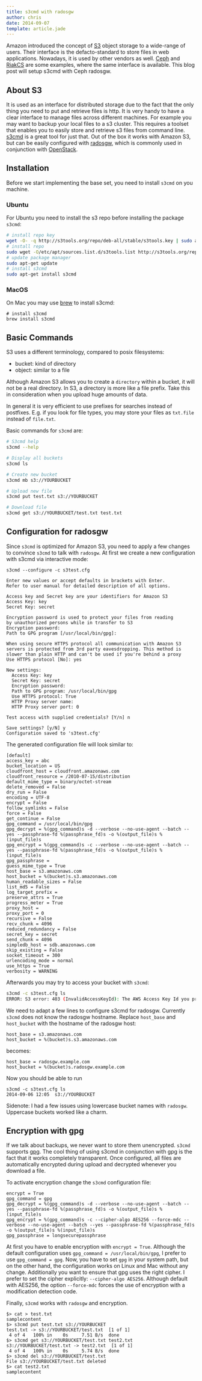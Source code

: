 ```yaml
---
title: s3cmd with radosgw
author: chris
date: 2014-09-07
template: article.jade
---
```


Amazon introduced the concept of [S3](http://en.wikipedia.org/wiki/Amazon_S3) object storage to a wide-range of users. Their interface is the defacto-standard to store files in web applications. Nowadays, it is used by other vendors as well. [Ceph](http://ceph.com/) and [RiakCS](http://basho.com/riak-cloud-storage/) are some examples, where the same interface is available. This blog post will setup s3cmd with Ceph radosgw.

## About S3

It is used as an interface for distributed storage due to the fact that the only thing you need to put and retrieve files is http. It is very handy to have a clear interface to manage files across different machines. For example you may want to backup your local files to a s3 cluster. This requires a toolset that enables you to easily store and retrieve s3 files from command line. [s3cmd](http://s3tools.org/s3cmd) is a great tool for just that. Out of the box it works with Amazon S3, but can be easily configured with [radosgw](http://ceph.com/docs/master/man/8/radosgw/), which is commonly used in conjunction with [OpenStack](http://www.openstack.org/).

## Installation

Before we start implementing the base set, you need to install `s3cmd` on you machine. 

### Ubuntu 

For Ubuntu you need to install the s3 repo before installing the package `s3cmd`:

```bash
# install repo key
wget -O- -q http://s3tools.org/repo/deb-all/stable/s3tools.key | sudo apt-key add -
# install repo
sudo wget -O/etc/apt/sources.list.d/s3tools.list http://s3tools.org/repo/deb-all/stable/s3tools.list
# update package manager
sudo apt-get update
# install s3cmd
sudo apt-get install s3cmd
```

### MacOS

On Mac you may use [brew](http://brew.sh/) to install s3cmd:

```
# install s3cmd
brew install s3cmd
```

## Basic Commands

S3 uses a different terminology, compared to posix filesystems:

- bucket: kind of directory
- object: similar to a file

Although Amazon S3 allows you to create a `directory` within a bucket, it will not be a real directory. In S3, a directory is more like a file prefix. Take this in consideration when you upload huge amounts of data.

In general it is very efficient to use prefixes for searches instead of postfixes. E.g. if you look for file types, you may store your files as `txt.file` instead of `file.txt`.

Basic commands for `s3cmd` are:

```bash
# S3cmd help
s3cmd --help

# Display all buckets
s3cmd ls

# Create new bucket
s3cmd mb s3://YOURBUCKET

# Upload new file
s3cmd put test.txt s3://YOURBUCKET

# Download file
s3cmd get s3://YOURBUCKET/test.txt test.txt
```

## Configuration for radosgw

Since `s3cmd` is optimized for Amazon S3, you need to apply a few changes to convince `s3cmd` to talk with `radosgw`. At first we create a new configuration with s3cmd via interactive mode:

```code
s3cmd --configure -c s3test.cfg

Enter new values or accept defaults in brackets with Enter.
Refer to user manual for detailed description of all options.

Access key and Secret key are your identifiers for Amazon S3
Access Key: key
Secret Key: secret

Encryption password is used to protect your files from reading
by unauthorized persons while in transfer to S3
Encryption password: 
Path to GPG program [/usr/local/bin/gpg]: 

When using secure HTTPS protocol all communication with Amazon S3
servers is protected from 3rd party eavesdropping. This method is
slower than plain HTTP and can't be used if you're behind a proxy
Use HTTPS protocol [No]: yes

New settings:
  Access Key: key
  Secret Key: secret
  Encryption password: 
  Path to GPG program: /usr/local/bin/gpg
  Use HTTPS protocol: True
  HTTP Proxy server name: 
  HTTP Proxy server port: 0

Test access with supplied credentials? [Y/n] n

Save settings? [y/N] y
Configuration saved to 's3test.cfg'
```

The generated configuration file will look similar to:

```code
[default]
access_key = abc
bucket_location = US
cloudfront_host = cloudfront.amazonaws.com
cloudfront_resource = /2010-07-15/distribution
default_mime_type = binary/octet-stream
delete_removed = False
dry_run = False
encoding = UTF-8
encrypt = False
follow_symlinks = False
force = False
get_continue = False
gpg_command = /usr/local/bin/gpg
gpg_decrypt = %(gpg_command)s -d --verbose --no-use-agent --batch --yes --passphrase-fd %(passphrase_fd)s -o %(output_file)s %(input_file)s
gpg_encrypt = %(gpg_command)s -c --verbose --no-use-agent --batch --yes --passphrase-fd %(passphrase_fd)s -o %(output_file)s %(input_file)s
gpg_passphrase =
guess_mime_type = True
host_base = s3.amazonaws.com
host_bucket = %(bucket)s.s3.amazonaws.com
human_readable_sizes = False
list_md5 = False
log_target_prefix =
preserve_attrs = True
progress_meter = True
proxy_host =
proxy_port = 0
recursive = False
recv_chunk = 4096
reduced_redundancy = False
secret_key = secret
send_chunk = 4096
simpledb_host = sdb.amazonaws.com
skip_existing = False
socket_timeout = 300
urlencoding_mode = normal
use_https = True
verbosity = WARNING
```

Afterwards you may try to access your bucket with `s3cmd`:

```bash
s3cmd -c s3test.cfg ls
ERROR: S3 error: 403 (InvalidAccessKeyId): The AWS Access Key Id you provided does not exist in our records.
```

We need to adapt a few lines to configure s3cmd for radosgw. Currently `s3cmd` does not know the radosgw hostname. Replace `host_base` and `host_bucket` with the hostname of the radosgw host:

```code
host_base = s3.amazonaws.com
host_bucket = %(bucket)s.s3.amazonaws.com
```

becomes:

```code
host_base = radosgw.example.com
host_bucket = %(bucket)s.radosgw.example.com
```

Now you should be able to run 

```code
s3cmd -c s3test.cfg ls
2014-09-06 12:05  s3://YOURBUCKET
```

Sidenote: I had a few issues using lowercase bucket names with `radosgw`. Uppercase buckets worked like a charm. 


## Encryption with gpg

If we talk about backups, we never want to store them unencrypted. `s3cmd` supports [gpg](https://www.gnupg.org/). The cool thing of using s3cmd in conjunction with gpg is the fact that it works completely transparent. Once configured, all files are automatically encrypted during upload and decrypted whenever you download a file.

To activate encryption change the `s3cmd` configuration file:

```code
encrypt = True
gpg_command = gpg
gpg_decrypt = %(gpg_command)s -d --verbose --no-use-agent --batch --yes --passphrase-fd %(passphrase_fd)s -o %(output_file)s %(input_file)s
gpg_encrypt = %(gpg_command)s -c --cipher-algo AES256 --force-mdc --verbose --no-use-agent --batch --yes --passphrase-fd %(passphrase_fd)s -o %(output_file)s %(input_file)s
gpg_passphrase = longsecurepassphrase
```

At first you have to enable encryption with `encrypt = True`. Although the default configuration uses `gpg_command = /usr/local/bin/gpg`, I prefer to use `gpg_command = gpg`. Now, you have to set `gpg` in your system path, but on the other hand, the configuration works on Linux and Mac without any change. Additionally you want to ensure that gpg uses the right cipher. I prefer to set the cipher explicitly: `--cipher-algo AES256`. Although default with AES256, the option `--force-mdc` forces the use of encryption with a modification detection code.

Finally, `s3cmd` works with `radosgw` and encryption.

```
$> cat > test.txt
samplecontent
$> s3cmd put test.txt s3://YOURBUCKET
test.txt -> s3://YOURBUCKET/test.txt  [1 of 1]
 4 of 4   100% in    0s     7.51 B/s  done
$> s3cmd get s3://YOURBUCKET/test.txt test2.txt
s3://YOURBUCKET/test.txt -> test2.txt  [1 of 1]
 4 of 4   100% in    0s     5.74 B/s  done
$> s3cmd del s3://YOURBUCKET/test.txt
File s3://YOURBUCKET/test.txt deleted
$> cat test2.txt 
samplecontent

```

